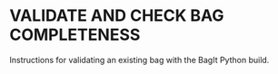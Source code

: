 # VALIDATE AND CHECK BAG COMPLETENESS

Instructions for validating an existing bag with the BagIt Python build.
